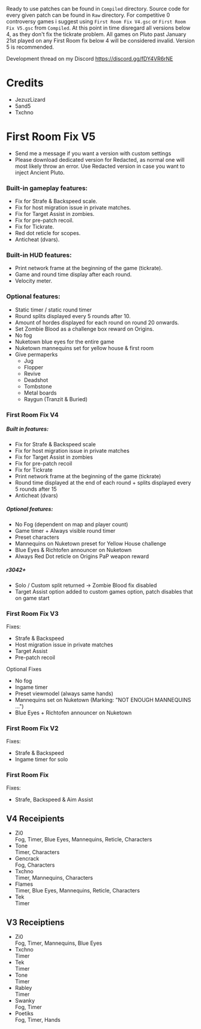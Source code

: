 Ready to use patches can be found in `Compiled` directory.
Source code for every given patch can be found in `Raw` directory.
For competitive 0 controversy games i suggest using `First Room Fix V4.gsc` or `First Room Fix V5.gsc` from `Compiled`.
At this point in time disregard all versions below 4, as they don't fix the tickrate problem. All games on Pluto past January 21st played on any First Room fix below 4 will be considered invalid. Version 5 is recommended.

Development thread on my Discord https://discord.gg/fDY4VR6rNE

# Credits
- JezuzLizard
- 5and5
- Txchno

# First Room Fix V5
- Send me a message if you want a version with custom settings
- Please download dedicated version for Redacted, as normal one will most likely throw an error. Use Redacted version in case you want to inject Ancient Pluto.
### Built-in gameplay features:
- Fix for Strafe & Backspeed scale.
- Fix for host migration issue in private matches.
- Fix for Target Assist in zombies.
- Fix for pre-patch recoil.
- Fix for Tickrate.
- Red dot reticle for scopes.
- Anticheat (dvars).

### Built-in HUD features:
- Print network frame at the beginning of the game (tickrate).
- Game and round time display after each round.
- Velocity meter.

### Optional features:
- Static timer / static round timer
- Round splits displayed every 5 rounds after 10.
- Amount of hordes displayed for each round on round 20 onwards.
- Set Zombie Blood as a challenge box reward on Origins.
- No fog
- Nuketown blue eyes for the entire game
- Nuketown mannequins set for yellow house & first room
- Give permaperks
    - Jug
    - Flopper
    - Revive
    - Deadshot
    - Tombstone
    - Metal boards
    - Raygun (Tranzit & Buried)

### First Room Fix V4

##### Built in features:
- Fix for Strafe & Backspeed scale
- Fix for host migration issue in private matches
- Fix for Target Assist in zombies
- Fix for pre-patch recoil
- Fix for Tickrate
- Print network frame at the beginning of the game (tickrate)
- Round time displayed at the end of each round + splits displayed every 5 rounds after 15
- Anticheat (dvars)

##### Optional features:
- No Fog (dependent on map and player count)
- Game timer + Always visible round timer
- Preset characters
- Mannequins on Nuketown preset for Yellow House challenge
- Blue Eyes & Richtofen announcer on Nuketown
- Always Red Dot reticle on Origins PaP weapon reward
##### r3042+
- Solo / Custom split returned -> Zombie Blood fix disabled
- Target Assist option added to custom games option, patch disables that on game start

### First Room Fix V3
Fixes:
- Strafe & Backspeed
- Host migration issue in private matches
- Target Assist
- Pre-patch recoil

Optional Fixes
- No fog
- Ingame timer
- Preset viewmodel (always same hands)
- Mannequins set on Nuketown (Marking: "NOT ENOUGH MANNEQUINS ...")
- Blue Eyes + Richtofen announcer on Nuketown

### First Room Fix V2
Fixes:
- Strafe & Backspeed
- Ingame timer for solo

### First Room Fix
Fixes:
- Strafe, Backspeed & Aim Assist

## V4 Receipients
- Zi0 <br>
Fog, Timer, Blue Eyes, Mannequins, Reticle, Characters
- Tone <br>
Timer, Characters
- Gencrack <br>
Fog, Characters
- Txchno <br>
Timer, Mannequins, Characters
- Flames <br>
Timer, Blue Eyes, Mannequins, Reticle, Characters
- Tek <br>
Timer

## V3 Receiptiens 
- Zi0 <br>
Fog, Timer, Mannequins, Blue Eyes
- Txchno <br>
Timer
- Tek <br>
Timer
- Tone <br>
Timer
- Rabley <br>
Timer
- Swanky <br>
Fog, Timer
- Poetiks <br>
Fog, Timer, Hands